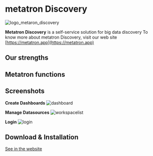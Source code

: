 metatron Discovery
=========

![logo_metaron_discovery](https://user-images.githubusercontent.com/6300003/44013820-f7647c96-9f02-11e8-8066-1c97f8b1662c.png)

**Metatron Discovery** is a self-service solution for big data discovery
To know more about metatron Discovery, visit our web site [https://metatron.app](https://metatron.app)

Our strengths
------------------

Metatron functions
------------------

Screenshots
------------------
**Create Dashboards**
![dashboard](https://user-images.githubusercontent.com/6300003/44013629-9bca7c6a-9f01-11e8-93f1-8d4998498553.png)

**Manage Datasources**
![workspacelist](https://user-images.githubusercontent.com/6300003/44014642-f70fd6e6-9f07-11e8-978c-e04ee6dee5f1.png)

**Login**
![login](https://user-images.githubusercontent.com/6300003/44014465-0852ec0a-9f07-11e8-9dd8-975f33ed19c4.png)


Download & Installation
----------------------------
[See in the website](https://metatron.app/index.php/download/)
